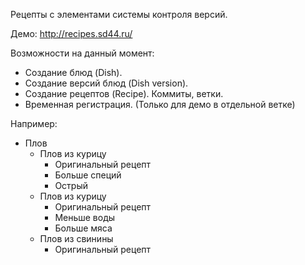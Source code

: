 Рецепты с элементами системы контроля версий.

Демо: http://recipes.sd44.ru/

Возможности на данный момент:
- Создание блюд (Dish).
- Создание версий блюд (Dish version).
- Создание рецептов (Recipe). Коммиты, ветки.
- Временная регистрация. (Только для демо в отдельной ветке)

Например:
- Плов
  - Плов из курицу
    - Оригинальный рецепт
    - Больше специй
    - Острый
  - Плов из курицу
    - Оригинальный рецепт
    - Меньше воды
    - Больше мяса
  - Плов из свинины
    - Оригинальный рецепт